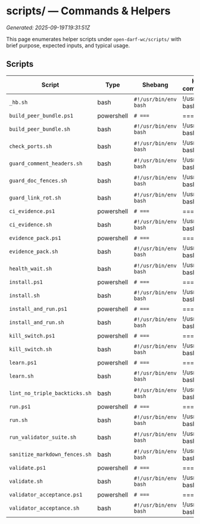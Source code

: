 # scripts/ — Commands & Helpers
_Generated: 2025-09-19T19:31:51Z_

This page enumerates helper scripts under `open-darf-wc/scripts/` with brief purpose, expected inputs, and typical usage.

## Scripts

| Script | Type | Shebang | Hints (first comment/usage) |
|---|---|---|---|
| `_hb.sh` | bash | `#!/usr/bin/env bash` | !/usr/bin/env bash |
| `build_peer_bundle.ps1` | powershell | `# ===` | === |
| `build_peer_bundle.sh` | bash | `#!/usr/bin/env bash` | !/usr/bin/env bash |
| `check_ports.sh` | bash | `#!/usr/bin/env bash` | !/usr/bin/env bash |
| `guard_comment_headers.sh` | bash | `#!/usr/bin/env bash` | !/usr/bin/env bash |
| `guard_doc_fences.sh` | bash | `#!/usr/bin/env bash` | !/usr/bin/env bash |
| `guard_link_rot.sh` | bash | `#!/usr/bin/env bash` | !/usr/bin/env bash |
| `ci_evidence.ps1` | powershell | `# ===` | === |
| `ci_evidence.sh` | bash | `#!/usr/bin/env bash` | !/usr/bin/env bash |
| `evidence_pack.ps1` | powershell | `# ===` | === |
| `evidence_pack.sh` | bash | `#!/usr/bin/env bash` | !/usr/bin/env bash |
| `health_wait.sh` | bash | `#!/usr/bin/env bash` | !/usr/bin/env bash |
| `install.ps1` | powershell | `# ===` | === |
| `install.sh` | bash | `#!/usr/bin/env bash` | !/usr/bin/env bash |
| `install_and_run.ps1` | powershell | `# ===` | === |
| `install_and_run.sh` | bash | `#!/usr/bin/env bash` | !/usr/bin/env bash |
| `kill_switch.ps1` | powershell | `# ===` | === |
| `kill_switch.sh` | bash | `#!/usr/bin/env bash` | !/usr/bin/env bash |
| `learn.ps1` | powershell | `# ===` | === |
| `learn.sh` | bash | `#!/usr/bin/env bash` | !/usr/bin/env bash |
| `lint_no_triple_backticks.sh` | bash | `#!/usr/bin/env bash` | !/usr/bin/env bash |
| `run.ps1` | powershell | `# ===` | === |
| `run.sh` | bash | `#!/usr/bin/env bash` | !/usr/bin/env bash |
| `run_validator_suite.sh` | bash | `#!/usr/bin/env bash` | !/usr/bin/env bash |
| `sanitize_markdown_fences.sh` | bash | `#!/usr/bin/env bash` | !/usr/bin/env bash |
| `validate.ps1` | powershell | `# ===` | === |
| `validate.sh` | bash | `#!/usr/bin/env bash` | !/usr/bin/env bash |
| `validator_acceptance.ps1` | powershell | `# ===` | === |
| `validator_acceptance.sh` | bash | `#!/usr/bin/env bash` | !/usr/bin/env bash |

